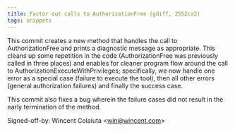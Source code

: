 ```yaml
---
title: Factor out calls to AuthorizationFree (gdiff, 2552ca2)
tags: snippets
---
```


This commit creates a new method that handles the call to AuthorizationFree and prints a diagnostic message as appropriate. This cleans up some repetition in the code (AuthorizationFree was previously called in three places) and enables for cleaner program flow around the call to AuthorizationExecuteWithPrivileges; specifically, we now handle one error as a special case (failure to execute the tool), then all other errors (general authorization failures) and finally the success case.

This commit also fixes a bug wherein the failure cases did not result in the early termination of the method.

Signed-off-by: Wincent Colaiuta &lt;win@wincent.com&gt;
